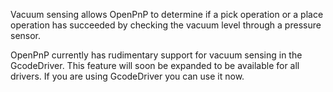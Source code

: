 Vacuum sensing allows OpenPnP to determine if a pick operation or a place operation has succeeded by checking the vacuum level through a pressure sensor.

OpenPnP currently has rudimentary support for vacuum sensing in the GcodeDriver. This feature will soon be expanded to be available for all drivers. If you are using GcodeDriver you can use it now.

